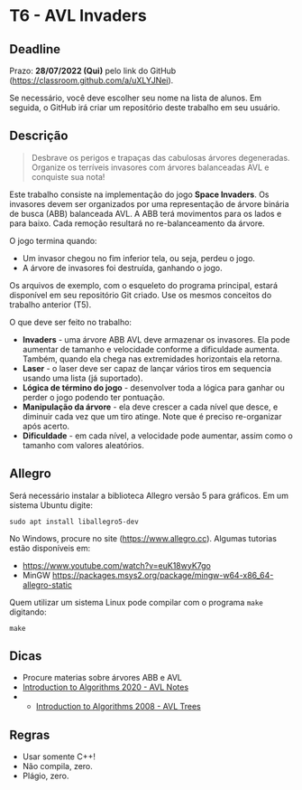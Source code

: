 
# T6 - AVL Invaders

## Deadline

Prazo: **28/07/2022 (Qui)** pelo link do GitHub (https://classroom.github.com/a/uXLYJNei).

Se necessário, você deve escolher seu nome na lista de alunos. Em seguida, o GitHub irá criar um repositório deste trabalho em seu usuário.

## Descrição

> Desbrave os perigos e trapaças das cabulosas árvores degeneradas. Organize os terríveis invasores com árvores balanceadas AVL e conquiste sua nota!

Este trabalho consiste na implementação do jogo **Space Invaders**. Os invasores devem
ser organizados por uma representação de árvore binária de busca (ABB) balanceada AVL. A
ABB terá movimentos para os lados e para baixo. Cada remoção resultará no re-balanceamento da árvore.
 
O jogo termina quando:
- Um invasor chegou no fim inferior tela, ou seja, perdeu o jogo.
- A árvore de invasores foi destruída, ganhando o jogo.

Os arquivos de exemplo, com o esqueleto do programa principal, estará disponível em seu repositório Git criado. Use os mesmos conceitos do trabalho anterior (T5).

O que deve ser feito no trabalho:
- **Invaders** - uma árvore ABB AVL deve armazenar os invasores. 
              Ela pode aumentar de tamanho e velocidade conforme
               a dificuldade aumenta. Também, quando ela chega nas
               extremidades horizontais ela retorna.
- **Laser** - o laser deve ser capaz de lançar vários tiros em sequencia
           usando uma lista (já suportado). 
- **Lógica de término do jogo** - desenvolver toda a lógica para ganhar
     ou perder o jogo podendo ter pontuação.
- **Manipulação da árvore** - ela deve crescer a cada nível que desce, e
  diminuir cada vez que um tiro atinge. Note que é preciso re-organizar após acerto.
- **Dificuldade** - em cada nível, a velocidade pode aumentar, assim como o tamanho com   valores aleatórios.


## Allegro

Será necessário instalar a biblioteca Allegro versão 5
para gráficos. Em um sistema Ubuntu digite:
```
sudo apt install liballegro5-dev
```

No Windows, procure no site (https://www.allegro.cc). Algumas tutorias estão disponíveis em:
- https://www.youtube.com/watch?v=euK18wyK7go
- MinGW https://packages.msys2.org/package/mingw-w64-x86_64-allegro-static

Quem utilizar um
sistema Linux pode compilar com o programa `make` digitando:
```
make
```

## Dicas
- Procure materias sobre árvores ABB e AVL
- [Introduction to Algorithms 2020 - AVL Notes](https://ocw.mit.edu/courses/6-006-introduction-to-algorithms-spring-2020/resources/mit6_006s20_lec7/)
- - [Introduction to Algorithms 2008 - AVL Trees](https://ocw.mit.edu/courses/6-006-introduction-to-algorithms-spring-2008/resources/lec4/)

## Regras

- Usar somente C++!
- Não compila, zero.
- Plágio, zero.